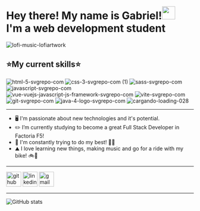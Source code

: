 # Hey there! My name is Gabriel!<img src="https://media.giphy.com/media/hvRJCLFzcasrR4ia7z/giphy.gif" width="35"><br> I'm a web development student

![lofi-music-lofiartwork](https://preview.redd.it/mw4y58i658981.gif?width=750&auto=webp&s=d1f8893494ed1d8e9f731f4b7e7915ca7e4039dc)

 ## :star:**My current skills**:star:
![html-5-svgrepo-com](https://user-images.githubusercontent.com/116892825/213936090-41c56fdc-da95-454b-a506-333573f7894a.svg)
![css-3-svgrepo-com (1)](https://user-images.githubusercontent.com/116892825/213936104-2589fe65-c81f-4e5a-a1fd-48a8e63cc938.svg)
![sass-svgrepo-com](https://user-images.githubusercontent.com/116892825/213936107-48e4a992-9c86-4c3e-b9fa-a4b3b127f24d.svg)
![javascript-svgrepo-com](https://user-images.githubusercontent.com/116892825/213936109-daae909a-af1b-4596-b65a-1ad22fe1ef86.svg)
![vue-vuejs-javascript-js-framework-svgrepo-com](https://user-images.githubusercontent.com/116892825/213936113-fa129914-1214-41ca-820f-b41845c92583.svg)
![vite-svgrepo-com](https://user-images.githubusercontent.com/116892825/213936117-62c74283-5497-4e7f-92c0-3a6040dde9bf.svg)
![git-svgrepo-com](https://user-images.githubusercontent.com/116892825/213936170-2c59096c-f744-41d1-8214-59e93ee3b3a2.svg)
![java-4-logo-svgrepo-com](https://user-images.githubusercontent.com/116892825/213936193-5df655f5-9e84-4f8d-b039-2d0d8726c2c6.svg)
![cargando-loading-028](https://user-images.githubusercontent.com/116892825/199339405-996a6268-95a9-452c-9771-8fb9e679ded8.gif)
<hr>

- :desktop_computer: I'm passionate about new technologies and it's potential. 
- :pencil2: I’m currently studying to become a great Full Stack Developer in Factoria F5! 
- :handshake: I'm constantly trying to do my best! 💪🔥
- ⛰ I love learning new things, making music and go for a ride with my bike! 🚲🎸
 <hr>


[<img src='https://cdn.jsdelivr.net/npm/simple-icons@3.0.1/icons/github.svg' alt='github' height='40'>](https://github.com/GabriMF)  [<img src='https://cdn.jsdelivr.net/npm/simple-icons@3.0.1/icons/linkedin.svg' alt='linkedin' height='40'>](https://www.linkedin.com/in/gabriel-mendez-franco/) [<img src='https://cdn.jsdelivr.net/npm/simple-icons@3.0.1/icons/gmail.svg' alt='gmail' height='40'>](gabrimf25@gmail.com)  
<hr>

![GitHub stats](https://github-readme-stats.vercel.app/api?username=GabriMF&show_icons=true)
